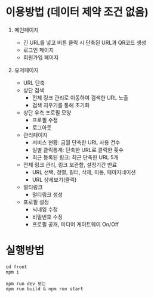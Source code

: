 # 이용방법 (데이터 제약 조건 없음)
1. 메인페이지 
    - 긴 URL를 넣고 버튼 클릭 시 단축된 URL과 QR코드 생성
    - 로그인 페이지
    - 회원가입 페이지<br />

2. 유저페이지
    - URL 단축
    - 상단 검색
        + 전체 링크 관리로 이동하여 검색한 URL 노출
        + 검색 지우기를 통해 초기화
    - 상단 우측 프로필 모양
        + 프로필 수정
        + 로그아웃
    - 관리페이지
        + 서비스 현황: 금월 단축한 URL 사용 건수
        + 일별 클릭통계: 단축한 URL로 클릭한 횟수
        + 최근 등록된 링크: 최근 단축한 URL 5개
    - 전체 링크 관리, 링크 보관함, 설정기간 만료
        + URL 선택, 정렬, 필터, 삭제, 이동, 페이지네이션
        + URL 상세보기(클릭)
    - 멀티링크
        + 멀티링크 생성
    - 프로필 설정
        + 닉네임 수정
        + 비밀번호 수정
        + 프로필 공개, 미디어 게이트웨이 On/Off


# 실행방법

```
cd front
npm i

npm run dev 또는
npm run build & npm run start
```
